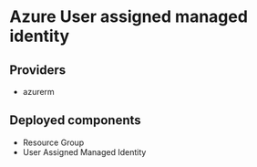# Azure User assigned managed identity

## Providers

- azurerm

## Deployed components

- Resource Group
- User Assigned Managed Identity